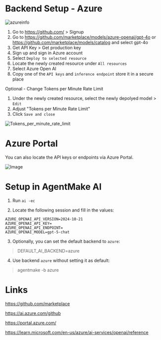# Backend Setup - Azure

![azureinfo](https://github.com/user-attachments/assets/d27c8baa-a609-4cc0-ad08-484300b3d2fa)

1. Go to https://github.com/ > Signup
2. Go to https://github.com/marketplace/models/azure-openai/gpt-4o or https://github.com/marketplace/models/catalog and select gpt-4o
3. Get API Key > Get production key
4. Sign up and sign in Azure account
6. Select `Deploy to selected resource`
7. Locate the newly created resource under `All resources`
8. Select Azure Open AI
9. Copy one of the `API keys` and `inference endpoint` store it in a secure place

Optional - Change Tokens per Minute Rate Limit

1. Under the newly created resource, select the newly depolyed model > `Edit`
2. Adjust "Tokens per Minute Rate Limit"
3. Click `Save and close`

![Tokens_per_minute_rate_limit](https://github.com/user-attachments/assets/71fa9a47-1963-47fc-bc00-520e6000dcab)

# Azure Portal

You can also locate the API keys or endpoints via Azure Portal.

![Image](https://github.com/user-attachments/assets/9477e01a-fd7e-4726-850e-cefd3f9f4346)

# Setup in AgentMake AI

1. Run `ai -ec`

2. Locate the following session and fill in the values:

```
AZURE_OPENAI_API_VERSION=2024-10-21
AZURE_OPENAI_API_KEY=
AZURE_OPENAI_API_ENDPOINT=
AZURE_OPENAI_MODEL=gpt-5-chat
```

3. Optionally, you can set the default backend to `azure`:

> DEFAULT_AI_BACKEND=azure

4. Use backend `azure` without setting it as default:

> agentmake -b azure

# Links

https://github.com/marketplace

https://ai.azure.com/github

https://portal.azure.com/

https://learn.microsoft.com/en-us/azure/ai-services/openai/reference